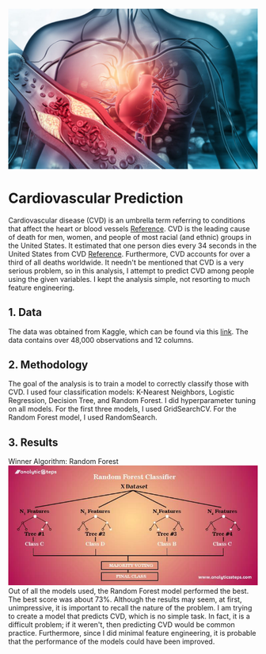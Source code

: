 ![cover_photo](cover_image.jpg)

# Cardiovascular Prediction
Cardiovascular disease (CVD) is an umbrella term referring to conditions that affect
the heart or blood vessels [Reference](https://www.cdc.gov/heartdisease/facts.htm#:~:text=Heart%20disease%20is%20the%20leading,groups%20in%20the%20United%20States.&text=One%20person%20dies%20every%2034,United%20States%20from%20cardiovascular%20disease.&text=About%20697%2C000%20people%20in%20the,1%20in%20every%205%20deaths.). CVD is the leading cause of death for men, women, and people of most racial
(and ethnic) groups in the United States. It estimated that one person dies every 34 seconds in the United States from CVD [Reference](https://www.cdc.gov/heartdisease/facts.htm#:~:text=Heart%20disease%20is%20the%20leading,groups%20in%20the%20United%20States.&text=One%20person%20dies%20every%2034,United%20States%20from%20cardiovascular%20disease.&text=About%20697%2C000%20people%20in%20the,1%20in%20every%205%20deaths.). Furthermore, CVD accounts for over a third of all deaths worldwide. It needn't be mentioned that CVD is a very serious problem, so in this analysis, I attempt to predict CVD among people using the given variables. I kept the analysis simple, not resorting to much feature engineering. 

## 1. Data
The data was obtained from Kaggle, which can be found via this [link](https://www.kaggle.com/datasets/bhadaneeraj/cardio-vascular-disease-detection). 
The data contains over 48,000 observations and 12 columns. 

## 2. Methodology
The goal of the analysis is to train a model to correctly classify those with CVD. I used four classification models: K-Nearest Neighbors, Logistic Regression, Decision Tree, and Random Forest. I did hyperparameter tuning on all models. For the first three models, I used GridSearchCV. For the Random Forest model, I used RandomSearch. 

## 3. Results 
Winner Algorithm: Random Forest
![Random Forest](rfc_model.jpg) 
Out of all the models used, the Random Forest model performed the best. The best score was about 73%. Although the results may seem, at first, unimpressive, it is important to recall the nature of the problem. I am trying to create a model that predicts CVD, which is no simple task. In fact, it is a difficult problem; if it weren't, then predicting CVD would be common practice. Furthermore, since I did minimal feature engineering, it is probable that the performance of the models could have been improved.
